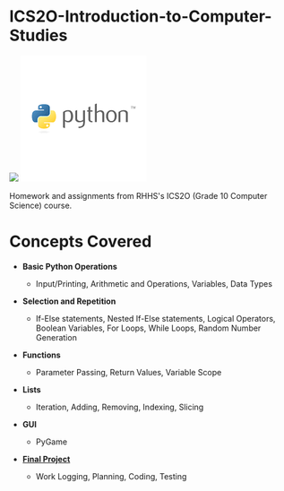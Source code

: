 # ICS2O-Introduction-to-Computer-Studies
![](/images.RHHS.png) ![](/images/Python.png)

Homework and assignments from RHHS's ICS2O (Grade 10 Computer Science) course.

# Concepts Covered
 - **Basic Python Operations**
 
    - Input/Printing, Arithmetic and Operations, Variables, Data Types
 - **Selection and Repetition**
 
    - If-Else statements, Nested If-Else statements, Logical Operators, Boolean Variables, For Loops, While Loops, Random Number Generation
 - **Functions**
 
    - Parameter Passing, Return Values, Variable Scope
 - **Lists**
 
    - Iteration, Adding, Removing, Indexing, Slicing

 - **GUI**
    - PyGame
 
 - [**Final Project**](https://github.com/danielrzhang/ICS2O-Final-Project)
 
    - Work Logging, Planning, Coding, Testing 
 

